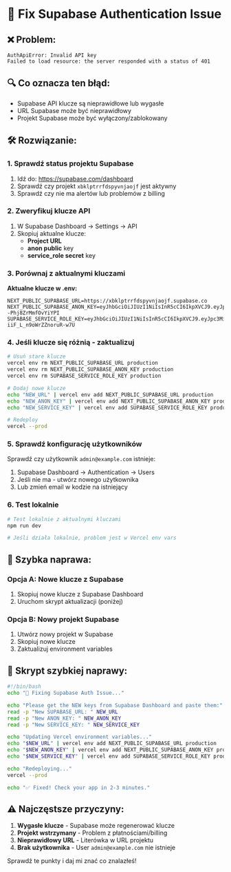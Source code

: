 # 🔧 Fix Supabase Authentication Issue

## ❌ Problem:
```
AuthApiError: Invalid API key
Failed to load resource: the server responded with a status of 401
```

## 🔍 Co oznacza ten błąd:
- Supabase API klucze są nieprawidłowe lub wygasłe
- URL Supabase może być nieprawidłowy
- Projekt Supabase może być wyłączony/zablokowany

## 🛠️ Rozwiązanie:

### 1. **Sprawdź status projektu Supabase**
1. Idź do: https://supabase.com/dashboard
2. Sprawdź czy projekt `xbklptrrfdspyvnjaojf` jest aktywny
3. Sprawdź czy nie ma alertów lub problemów z billing

### 2. **Zweryfikuj klucze API**
1. W Supabase Dashboard → Settings → API
2. Skopiuj aktualne klucze:
   - **Project URL**
   - **anon public** key
   - **service_role secret** key

### 3. **Porównaj z aktualnymi kluczami**

**Aktualne klucze w .env:**
```
NEXT_PUBLIC_SUPABASE_URL=https://xbklptrrfdspyvnjaojf.supabase.co
NEXT_PUBLIC_SUPABASE_ANON_KEY=eyJhbGciOiJIUzI1NiIsInR5cCI6IkpXVCJ9.eyJpc3MiOiJzdXBhYmFzZSIsInJlZiI6Inhia2xwdHJyZmRzcHl2bmphb2pmIiwicm9sZSI6ImFub24iLCJpYXQiOjE3NTMzNzEyODYsImV4cCI6MjA2ODk0NzI4Nn0.890DeNlTyqSGSqjb7LTRWTDVQ--Phj8ZrMmfOvYiYPI
SUPABASE_SERVICE_ROLE_KEY=eyJhbGciOiJIUzI1NiIsInR5cCI6IkpXVCJ9.eyJpc3MiOiJzdXBhYmFzZSIsInJlZiI6Inhia2xwdHJyZmRzcHl2bmphb2pmIiwicm9sZSI6InNlcnZpY2Vfcm9sZSIsImlhdCI6MTc1MzM3MTI4NiwiZXhwIjoyMDY4OTQ3Mjg2fQ.FsFNPzGfUNTkAB9M4tuz-iiF_L_n9oWrZZnoruR-w7U
```

### 4. **Jeśli klucze się różnią - zaktualizuj**

```bash
# Usuń stare klucze
vercel env rm NEXT_PUBLIC_SUPABASE_URL production
vercel env rm NEXT_PUBLIC_SUPABASE_ANON_KEY production  
vercel env rm SUPABASE_SERVICE_ROLE_KEY production

# Dodaj nowe klucze
echo "NEW_URL" | vercel env add NEXT_PUBLIC_SUPABASE_URL production
echo "NEW_ANON_KEY" | vercel env add NEXT_PUBLIC_SUPABASE_ANON_KEY production
echo "NEW_SERVICE_KEY" | vercel env add SUPABASE_SERVICE_ROLE_KEY production

# Redeploy
vercel --prod
```

### 5. **Sprawdź konfigurację użytkowników**

Sprawdź czy użytkownik `admin@example.com` istnieje:
1. Supabase Dashboard → Authentication → Users
2. Jeśli nie ma - utwórz nowego użytkownika
3. Lub zmień email w kodzie na istniejący

### 6. **Test lokalnie**

```bash
# Test lokalnie z aktualnymi kluczami
npm run dev

# Jeśli działa lokalnie, problem jest w Vercel env vars
```

## 🔧 Szybka naprawa:

### Opcja A: Nowe klucze z Supabase
1. Skopiuj nowe klucze z Supabase Dashboard
2. Uruchom skrypt aktualizacji (poniżej)

### Opcja B: Nowy projekt Supabase  
1. Utwórz nowy projekt w Supabase
2. Skopiuj nowe klucze
3. Zaktualizuj environment variables

## 🚀 Skrypt szybkiej naprawy:

```bash
#!/bin/bash
echo "🔧 Fixing Supabase Auth Issue..."

echo "Please get the NEW keys from Supabase Dashboard and paste them:"
read -p "New SUPABASE_URL: " NEW_URL
read -p "New ANON_KEY: " NEW_ANON_KEY  
read -p "New SERVICE_KEY: " NEW_SERVICE_KEY

echo "Updating Vercel environment variables..."
echo "$NEW_URL" | vercel env add NEXT_PUBLIC_SUPABASE_URL production
echo "$NEW_ANON_KEY" | vercel env add NEXT_PUBLIC_SUPABASE_ANON_KEY production
echo "$NEW_SERVICE_KEY" | vercel env add SUPABASE_SERVICE_ROLE_KEY production

echo "Redeploying..."
vercel --prod

echo "✅ Fixed! Check your app in 2-3 minutes."
```

## ⚠️ Najczęstsze przyczyny:

1. **Wygasłe klucze** - Supabase może regenerować klucze
2. **Projekt wstrzymany** - Problem z płatnościami/billing
3. **Nieprawidłowy URL** - Literówka w URL projektu
4. **Brak użytkownika** - User `admin@example.com` nie istnieje

Sprawdź te punkty i daj mi znać co znalazłeś! 